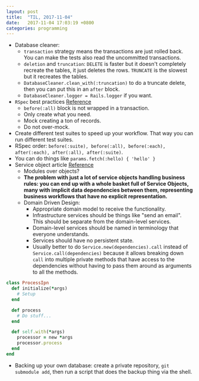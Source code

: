 ```yaml
---
layout: post
title:  "TIL, 2017-11-04"
date:   2017-11-04 17:03:19 +0800
categories: programming
---
```


- Database cleaner:
  - `transaction` strategy means the transactions are just rolled back. You can make the tests also read the uncommitted transactions.
  - `deletion` and `truncation`: `DELETE` is faster but it doesn't completely recreate the tables, it just deletes the rows. `TRUNCATE` is the slowest but it recreates the tables.
  - `DatabaseCleaner.clean_with(:truncation)` to do a truncate delete, then you can put this in an `after` block.
  - `DatabaseCleaner.logger = Rails.logger` if you want.
- `RSpec` best practices [Reference](https://kpumuk.info/ruby-on-rails/my-top-7-rspec-best-practices/)
  - `before(:all)` block is not wrapped in a transaction.
  - Only create what you need.
  - Mock creating a ton of records.
  - Do not over-mock.
- Create different test suites to speed up your workflow. That way you can run different test suites.
- RSpec order: `before(:suite), before(:all), before(:each), after(:each), after(:all), after(:suite)`.
- You can do things like `params.fetch(:hello) { 'hello' }`
- Service object article [Reference](https://avdi.codes/service-objects/)
  - Modules over objects?
  - **The problem with just a lot of service objects handling business rules: you can end up with a whole basket full of Service Objects, many with implicit data dependencies between them, representing business workflows that have no explicit representation.**
  - Domain Driven Design:
    - Appropriate domain model to receive the functionality.
    - Infrastructure services should be things like "send an email". This should be separate from the domain-level services.
    - Domain-level services should be named in terminology that everyone understands.
    - Services should have no persistent state.
    - Usually better to do `Service.new(dependencies).call` instead of `Service.call(dependencies)` because it allows breaking down `call` into multiple private methods that have access to the dependencies without having to pass them around as arguments to all the methods.

``` ruby
class ProcessIpn
  def initialize(*args)
    # Setup
  end

  def process
    # Do stuff...
  end

  def self.with(*args)
    processor = new *args
    processor.process
  end
end
```

- Backing up your own database: create a private repository, `git submodule add`, then run a script that does the backup thing via the shell.
